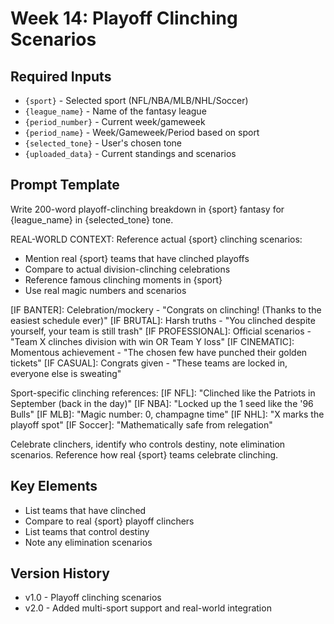 # Week 14: Playoff Clinching Scenarios

## Required Inputs
- `{sport}` - Selected sport (NFL/NBA/MLB/NHL/Soccer)
- `{league_name}` - Name of the fantasy league
- `{period_number}` - Current week/gameweek
- `{period_name}` - Week/Gameweek/Period based on sport
- `{selected_tone}` - User's chosen tone
- `{uploaded_data}` - Current standings and scenarios

## Prompt Template

Write 200-word playoff-clinching breakdown in {sport} fantasy for {league_name} in {selected_tone} tone.

REAL-WORLD CONTEXT: Reference actual {sport} clinching scenarios:
- Mention real {sport} teams that have clinched playoffs
- Compare to actual division-clinching celebrations
- Reference famous clinching moments in {sport}
- Use real magic numbers and scenarios

[IF BANTER]: Celebration/mockery - "Congrats on clinching! (Thanks to the easiest schedule ever)"
[IF BRUTAL]: Harsh truths - "You clinched despite yourself, your team is still trash"
[IF PROFESSIONAL]: Official scenarios - "Team X clinches division with win OR Team Y loss"
[IF CINEMATIC]: Momentous achievement - "The chosen few have punched their golden tickets"
[IF CASUAL]: Congrats given - "These teams are locked in, everyone else is sweating"

Sport-specific clinching references:
[IF NFL]: "Clinched like the Patriots in September (back in the day)"
[IF NBA]: "Locked up the 1 seed like the '96 Bulls"
[IF MLB]: "Magic number: 0, champagne time"
[IF NHL]: "X marks the playoff spot"
[IF Soccer]: "Mathematically safe from relegation"

Celebrate clinchers, identify who controls destiny, note elimination scenarios.
Reference how real {sport} teams celebrate clinching.

## Key Elements
- List teams that have clinched
- Compare to real {sport} playoff clinchers
- List teams that control destiny
- Note any elimination scenarios

## Version History
- v1.0 - Playoff clinching scenarios
- v2.0 - Added multi-sport support and real-world integration
